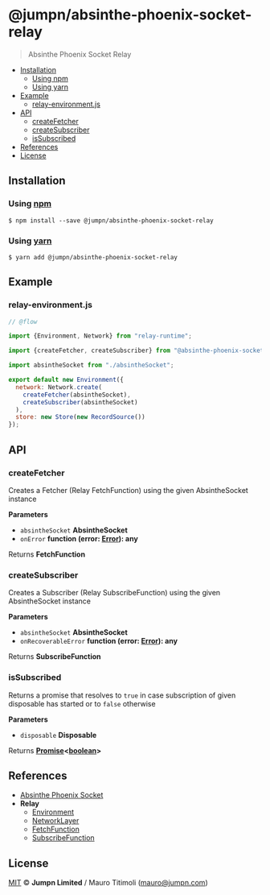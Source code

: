 # @jumpn/absinthe-phoenix-socket-relay

> Absinthe Phoenix Socket Relay

<!-- START doctoc generated TOC please keep comment here to allow auto update -->
<!-- DON'T EDIT THIS SECTION, INSTEAD RE-RUN doctoc TO UPDATE -->
<!-- END doctoc -->

- [Installation](#installation)
  - [Using npm](#using-npm)
  - [Using yarn](#using-yarn)
- [Example](#example)
  - [relay-environment.js](#relay-environmentjs)
- [API](#api)
  - [createFetcher](#createfetcher)
  - [createSubscriber](#createsubscriber)
  - [isSubscribed](#issubscribed)
- [References](#references)
- [License](#license)

<!-- END doctoc generated TOC please keep comment here to allow auto update -->

## Installation

### Using [npm](https://docs.npmjs.com/cli/npm)

    $ npm install --save @jumpn/absinthe-phoenix-socket-relay

### Using [yarn](https://yarnpkg.com)

    $ yarn add @jumpn/absinthe-phoenix-socket-relay

## Example

### relay-environment.js

```javascript
// @flow

import {Environment, Network} from "relay-runtime";

import {createFetcher, createSubscriber} from "@absinthe-phoenix-socket-relay";

import absintheSocket from "./absintheSocket";

export default new Environment({
  network: Network.create(
    createFetcher(absintheSocket),
    createSubscriber(absintheSocket)
  ),
  store: new Store(new RecordSource())
});
```

## API

<!-- Generated by documentation.js. Update this documentation by updating the source code. -->

### createFetcher

Creates a Fetcher (Relay FetchFunction) using the given AbsintheSocket
instance

**Parameters**

-   `absintheSocket` **AbsintheSocket** 
-   `onError` **function (error: [Error](https://developer.mozilla.org/en-US/docs/Web/JavaScript/Reference/Global_Objects/Error)): any** 

Returns **FetchFunction** 

### createSubscriber

Creates a Subscriber (Relay SubscribeFunction) using the given AbsintheSocket
instance

**Parameters**

-   `absintheSocket` **AbsintheSocket** 
-   `onRecoverableError` **function (error: [Error](https://developer.mozilla.org/en-US/docs/Web/JavaScript/Reference/Global_Objects/Error)): any** 

Returns **SubscribeFunction** 

### isSubscribed

Returns a promise that resolves to `true` in case subscription of given
disposable has started or to `false` otherwise

**Parameters**

-   `disposable` **Disposable** 

Returns **[Promise](https://developer.mozilla.org/en-US/docs/Web/JavaScript/Reference/Global_Objects/Promise)&lt;[boolean](https://developer.mozilla.org/en-US/docs/Web/JavaScript/Reference/Global_Objects/Boolean)>** 

## References

-   [Absinthe Phoenix Socket](https://github.com/jumpn/absinthe-phoenix-socket)
-   **Relay**
    -   [Environment](https://facebook.github.io/relay/docs/relay-environment.html)
    -   [NetworkLayer](https://facebook.github.io/relay/docs/network-layer.html)
    -   [FetchFunction](https://github.com/facebook/relay/blob/master/packages/relay-runtime/network/RelayNetworkTypes.js#L79)
    -   [SubscribeFunction](https://github.com/facebook/relay/blob/master/packages/relay-runtime/network/RelayNetworkTypes.js#L93)

## License

[MIT](LICENSE.txt) :copyright: **Jumpn Limited** / Mauro Titimoli (mauro@jumpn.com)
